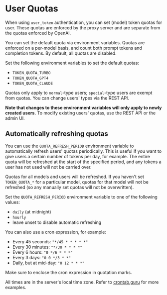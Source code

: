 # User Quotas

When using `user_token` authentication, you can set (model) token quotas for user.  These quotas are enforced by the proxy server and are separate from the quotas enforced by OpenAI.

You can set the default quota via environment variables. Quotas are enforced on a per-model basis, and count both prompt tokens and completion tokens. By default, all quotas are disabled.

Set the following environment variables to set the default quotas:
- `TOKEN_QUOTA_TURBO`
- `TOKEN_QUOTA_GPT4`
- `TOKEN_QUOTA_CLAUDE`

Quotas only apply to `normal`-type users; `special`-type users are exempt from quotas. You can change users' types via the REST API.

**Note that changes to these environment variables will only apply to newly created users.**  To modify existing users' quotas, use the REST API or the admin UI.

## Automatically refreshing quotas

You can use the `QUOTA_REFRESH_PERIOD` environment variable to automatically refresh users' quotas periodically.  This is useful if you want to give users a certain number of tokens per day, for example. The entire quota will be refreshed at the start of the specified period, and any tokens a user has not used will not be carried over.

Quotas for all models and users will be refreshed. If you haven't set `TOKEN_QUOTA_*` for a particular model, quotas for that model will not be refreshed (so any manually set quotas will not be overwritten).

Set the `QUOTA_REFRESH_PERIOD` environment variable to one of the following values:
- `daily` (at midnight)
- `hourly`
- leave unset to disable automatic refreshing

You can also use a cron expression, for example:
- Every 45 seconds: `"*/45 * * * * *"`
- Every 30 minutes: `"*/30 * * * *"`
- Every 6 hours: `"0 */6 * * *"`
- Every 3 days: `"0 0 */3 * *"`
- Daily, but at mid-day: `"0 12 * * *"`

Make sure to enclose the cron expression in quotation marks.

All times are in the server's local time zone. Refer to [crontab.guru](https://crontab.guru/) for more examples.
